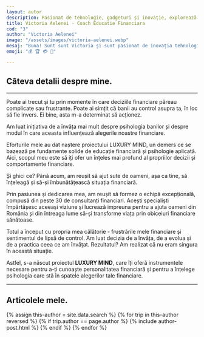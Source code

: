 ```yaml
---
layout: autor
description: Pasionat de tehnologie, gadgeturi și inovație, explorează cele mai recente tendințe și descoperiri. În articolele sale regăsim o combinație între pasiunea pentru gadgeturi și înțelegerea modului în care inovațiile tehnologice ne influențează viața de zi cu zi.
title: Victoria Aelenei - Coach Educatie Financiara
cod: "3"
author: "Victoria Aelenei"
image: "/assets/images/victoria-aelenei.webp"
mesaj: "Buna! Sunt sunt Victoria și sunt pasionat de inovația tehnologică. Misiunea mea? Să îți aduc cele mai recente și mai sincere recenzii pentru produsele de tehnologie care îți pot îmbunătăți viața zilnică."
emoji: "💰 🏆 💳 💸" 

---
```

## Câteva detalii despre mine<span class="text-megna">.</span>
---

Poate ai trecut și tu prin momente în care deciziile financiare păreau complicate sau frustrante. Poate ai simțit că banii au control asupra ta, în loc să fie invers. Ei bine, asta m-a determinat să acționez. 

Am luat inițiativa de a învăța mai mult despre psihologia banilor și despre modul în care aceasta influențează alegerile noastre financiare.

Eforturile mele au dat naștere proiectului LUXURY MIND, un demers ce se bazează pe fundamente solide de educație financiară și psihologie
aplicată. Aici, scopul meu este să iți ofer un înțeles mai profund al propriilor decizii și comportamente financiare. 

Și ghici ce? Până acum, am reușit să ajut sute de oameni, așa ca tine, să înțeleagă și să-și îmbunătățească situația financiară.

Prin pasiunea și dedicarea mea, am reușit să formez o echipă excepțională, compusă din peste 30 de consultanți financiari. Acești specialiști împărtășesc aceeași viziune și lucrează impreuna pentru a ajuta oameni din România și din întreaga lume să-și transforme viața prin obiceiuri financiare sănătoase.

Totul a început cu propria mea călătorie - frustrările mele financiare și sentimentul de lipsă de control. Am luat decizia de a învăța, de a evolua și de a practica ceea ce am învățat. Rezultatul? Am realizat că nu eram singura în această situație. 

Astfel, s-a născut proiectul **<span class="text-megna">LUXURY MIND</span>**, care îți oferă instrumentele necesare pentru a-ți cunoaște personalitatea financiară și pentru a înțelege psihologia care stă în spatele alegerilor tale financiare.

---

<div class="liste" markdown="1">

	
</div>

## Articolele mele<span class="text-megna">.</span>

<div class="row reviews-wrapper">
	<div id="outputReview" class="row">
	{% assign this-author = site.data.search %}
	{% for trip in this-author reversed %}
	{% if trip.author == page.author %}
		{% include author-post.html %}
	{% endif %}
	{% endfor %}
	</div>
</div>
